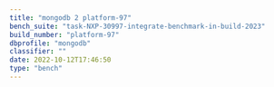 ```yaml
---
title: "mongodb 2 platform-97"
bench_suite: "task-NXP-30997-integrate-benchmark-in-build-2023"
build_number: "platform-97"
dbprofile: "mongodb"
classifier: ""
date: 2022-10-12T17:46:50
type: "bench"
---
```

